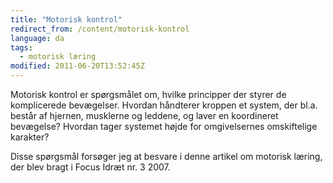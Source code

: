 ```yaml
---
title: "Motorisk kontrol"
redirect_from: /content/motorisk-kontrol
language: da
tags:
  - motorisk læring
modified: 2011-06-20T13:52:45Z
---
```


Motorisk kontrol er spørgsmålet om, hvilke principper der styrer de komplicerede bevægelser. Hvordan håndterer kroppen et system, der bl.a. består af hjernen, musklerne og leddene, og laver en koordineret bevægelse? Hvordan tager systemet højde for omgivelsernes omskiftelige karakter?

Disse spørgsmål forsøger jeg at besvare i denne artikel om motorisk læring, der blev bragt i Focus Idræt nr. 3 2007.
